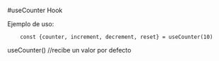 #useCounter Hook

Ejemplo de uso:
```
    const {counter, increment, decrement, reset} = useCounter(10)
```
useCounter() //recibe un valor por defecto